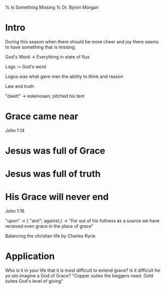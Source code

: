 % Is Something Missing
% Dr. Byron Morgan

# Intro

During this season when there should be more cheer and joy there seems to 
have something that is missing.

God's Word -> Everything in state of flux

Logs := God's word

Logos was what gave man the ability to think and reason

Law and truth

"dwelt" -> eskenosen; pitched his tent

# Grace came near

John 1:14

# Jesus was full of Grace

# Jesus was full of truth

# His Grace will never end

John 1:16 

"upon" -> { "anit"; against;} -> "For out of his fullness as a source we have recieved even grace in the place of grace"

Balancing the christian life by Charles Ryrie

# Application

Who is it in your life that it is most difficult to extend grace?
Is it difficult for yo uto imagine a God of Grace?
"Copper suites the beggers need. Gold suites God's level of giving"

